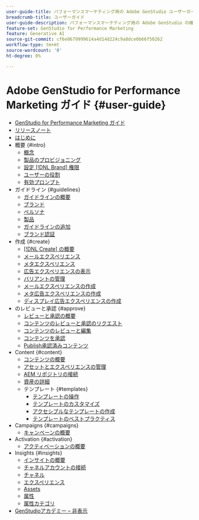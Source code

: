 ```yaml
---
user-guide-title: パフォーマンスマーケティング用の Adobe GenStudio ユーザーガイド
breadcrumb-title: ユーザーガイド
user-guide-description: パフォーマンスマーケティング用の Adobe GenStudio の機能を探索します。オンブランドのアセットをすばやく作成、バリエーションを生成、エクスペリエンスを最適化する方法について説明します。
feature-set: GenStudio for Performance Marketing
feature: Generative AI
source-git-commit: cf6e0679999614a4d14d224c9a8dce0b66f50262
workflow-type: tm+mt
source-wordcount: '0'
ht-degree: 0%

---
```



# Adobe GenStudio for Performance Marketing ガイド {#user-guide}

+ [GenStudio for Performance Marketing ガイド ](home.md)
+ [リリースノート](release-notes.md)
+ [ はじめに ](get-started.md)
+ 概要 {#intro}
   + [ 概念 ](concepts.md)
   + [ 製品のプロビジョニング ](product-provisioning.md)
   + [ 設定  [!DNL Brand]  権限 ](configure-brand-permissions.md)
   + [ユーザーの役割](user-roles.md)
   + [ 有効プロンプト ](effective-prompts.md)
+ ガイドライン {#guidelines}
   + [ ガイドラインの概要 ](guidelines/overview.md)
   + [ブランド](guidelines/brands.md)
   + [ ペルソナ ](guidelines/personas.md)
   + [ 製品 ](guidelines/products.md)
   + [ ガイドラインの追加 ](guidelines/add-guidelines.md)
   + [ ブランド認証 ](guidelines/brand-validation.md)
+ 作成 {#create}
   + [[!DNL Create] の概要](create/overview.md)
   + [ メールエクスペリエンス ](create/email-experiences.md)
   + [ メタエクスペリエンス ](create/meta-experiences.md)
   + [ 広告エクスペリエンスの表示 ](create/display-ad-experiences.md)
   + [ バリアントの管理 ](create/manage-variants.md)
   + [ メールエクスペリエンスの作成 ](create/create-email-experience.md)
   + [ メタ広告エクスペリエンスの作成 ](create/create-meta-ad.md)
   + [ ディスプレイ広告エクスペリエンスの作成 ](create/create-display-ad.md)
+ のレビューと承認 {#approve}
   + [ レビューと承認の概要 ](approvals/overview.md)
   + [ コンテンツのレビューと承認のリクエスト ](approvals/request-review.md)
   + [ コンテンツのレビューと編集 ](approvals/review-and-edit.md)
   + [ コンテンツを承認 ](approvals/approve-content.md)
   + [Publish承認済みコンテンツ ](approvals/publish-content.md)
+ Content {#content}
   + [ コンテンツの概要 ](content/overview.md)
   + [ アセットとエクスペリエンスの管理 ](content/manage-assets.md)
   + [AEM リポジトリの接続 ](content/connect-aem-repo.md)
   + [ 資産の詳細 ](content/asset-details.md)
   + テンプレート {#templates}
      + [ テンプレートの操作 ](content/use-templates.md)
      + [ テンプレートのカスタマイズ ](content/customize-template.md)
      + [ アクセシブルなテンプレートの作成 ](content/accessibility-for-templates.md)
      + [ テンプレートのベストプラクティス ](content/best-practices-for-templates.md)
+ Campaigns {#campaigns}
   + [ キャンペーンの概要 ](campaigns/overview.md)
+ Activation {#activation}
   + [ アクティベーションの概要 ](activation/overview.md)
+ Insights {#insights}
   + [インサイトの概要](insights/overview.md)
   + [ チャネルアカウントの接続 ](insights/connect-channel.md)
   + [チャネル](insights/channels.md)
   + [エクスペリエンス](insights/experiences.md)
   + [Assets](insights/assets.md)
   + [属性](insights/attributes.md)
   + [ 属性カテゴリ ](insights/attribute-category.md)
+ [GenStudioアカデミー – 非表示 ](genstudioacademy.md)
